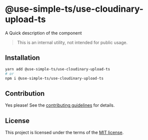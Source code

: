 # @use-simple-ts/use-cloudinary-upload-ts

A Quick description of the component

> This is an internal utility, not intended for public usage.

## Installation

```sh
yarn add @use-simple-ts/use-cloudinary-upload-ts
# or
npm i @use-simple-ts/use-cloudinary-upload-ts
```

## Contribution

Yes please! See the
[contributing guidelines](https://github.com/franco4457/use-simple-ts/blob/master/CONTRIBUTING.md)
for details.

## License

This project is licensed under the terms of the
[MIT license](https://github.com/franco4457/use-simple-ts/blob/master/LICENSE).
